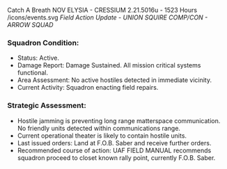 Catch A Breath
NOV ELYSIA - CRESSIUM
2.21.5016u - 1523 Hours
/icons/events.svg
*Field Action Update - UNION SQUIRE COMP/CON - ARROW SQUAD*

### Squadron Condition:  
- Status: Active.  
- Damage Report: Damage Sustained. All mission critical systems functional.  
- Area Assessment: No active hostiles detected in immediate vicinity.  
- Current Activity: Squadron enacting field repairs.  


### Strategic Assessment:  
- Hostile jamming is preventing long range matterspace communication. No friendly units detected within communications range.  
- Current operational theater is likely to contain hostile units.  
- Last issued orders: Land at F.O.B. Saber and receive further orders.  
- Recommended course of action: UAF FIELD MANUAL recommends squadron proceed to closet known rally point, currently F.O.B. Saber.  
